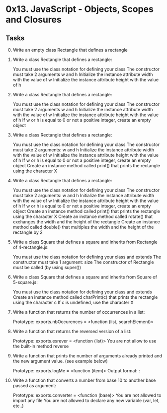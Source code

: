 # 0x13. JavaScript - Objects, Scopes and Closures

## Tasks

0. Write an empty class Rectangle that defines a rectangle
1. Write a class Rectangle that defines a rectangle:

	You must use the class notation for defining your class
	The constructor must take 2 arguments w and h
	Initialize the instance attribute width with the value of w
	Initialize the instance attribute height with the value of h
2. Write a class Rectangle that defines a rectangle:

	You must use the class notation for defining your class
	The constructor must take 2 arguments w and h
	Initialize the instance attribute width with the value of w
	Initialize the instance attribute height with the value of h
	If w or h is equal to 0 or not a positive integer, create an empty object
3. Write a class Rectangle that defines a rectangle:

	You must use the class notation for defining your class
	The constructor must take 2 arguments: w and h
	Initialize the instance attribute width with the value of w
	Initialize the instance attribute height with the value of h
	If w or h is equal to 0 or not a positive integer, create an empty object
	Create an instance method called print() that prints the rectangle using the character X
4. Write a class Rectangle that defines a rectangle:

	You must use the class notation for defining your class
	The constructor must take 2 arguments: w and h
	Initialize the instance attribute width with the value of w
	Initialize the instance attribute height with the value of h
	If w or h is equal to 0 or not a positive integer, create an empty object
	Create an instance method called print() that prints the rectangle using the character X
	Create an instance method called rotate() that exchanges the width and the height of the rectangle
	Create an instance method called double() that multiples the width and the height of the rectangle by 2
5. Write a class Square that defines a square and inherits from Rectangle of 4-rectangle.js:

	You must use the class notation for defining your class and extends
	The constructor must take 1 argument: size
	The constructor of Rectangle must be called (by using super())
6. Write a class Square that defines a square and inherits from Square of 5-square.js:

	You must use the class notation for defining your class and extends
	Create an instance method called charPrint(c) that prints the rectangle using the character c
	If c is undefined, use the character X
7. Write a function that returns the number of occurrences in a list:

	Prototype: exports.nbOccurences = <function (list, searchElement)>
8. Write a function that returns the reversed version of a list:

	Prototype: exports.esrever = <function (list)>
	You are not allow to use the built-in method reverse
9. Write a function that prints the number of arguments already printed and the new argument value. (see example below)

	Prototype: exports.logMe = <function (item)>
	Output format: <number arguments already printed>: <current argument value>
10. Write a function that converts a number from base 10 to another base passed as argument:

	Prototype: exports.converter = <function (base)>
	You are not allowed to import any file
	You are not allowed to declare any new variable (var, let, etc..)
